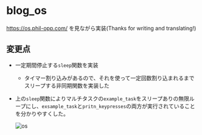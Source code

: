 # blog_os

https://os.phil-opp.com/ を見ながら実装(Thanks for writing and translating!)

## 変更点

- 一定期間停止する`sleep`関数を実装
  - タイマー割り込みがあるので、それを使って一定回数割り込まれるまでスリープする非同期関数を実装した
- 上の`sleep`関数によりマルチタスクの`example_task`をスリープありの無限ループにし、`exsample_task`と`pritn_keypresses`の両方が実行されていることを分かりやすくした。

  ![os](https://github.com/near129/blog_os/assets/56579877/ed723f33-e3a3-4291-8ce5-baa64077ec77)
